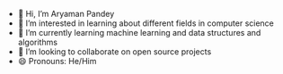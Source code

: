 - 👋 Hi, I’m Aryaman Pandey
- 👀 I’m interested in learning about different fields in computer science 
- 🌱 I’m currently learning machine learning and data structures and algorithms
- 💞️ I’m looking to collaborate on open source projects
- 😄 Pronouns: He/Him

<!---
aryamanpandu/aryamanpandu is a ✨ special ✨ repository because its `README.md` (this file) appears on your GitHub profile.
You can click the Preview link to take a look at your changes.
--->
